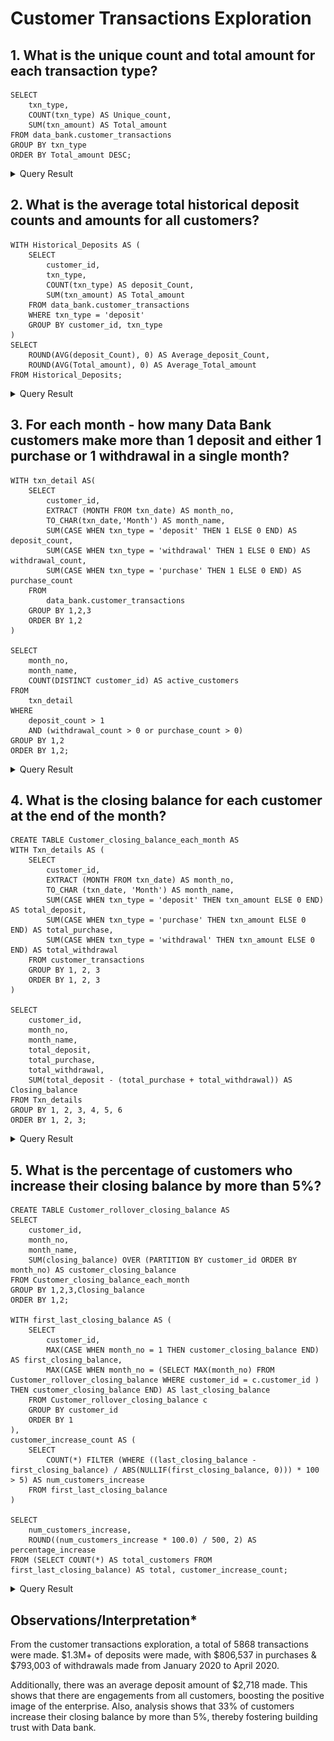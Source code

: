 # Customer Transactions Exploration
## 1. What is the unique count and total amount for each transaction type?
```pgsql
SELECT 
	txn_type,
	COUNT(txn_type) AS Unique_count,
	SUM(txn_amount) AS Total_amount
FROM data_bank.customer_transactions
GROUP BY txn_type
ORDER BY Total_amount DESC;
```
<details><summary>Query Result</summary>

![alt text](<.images/Screenshot (51).png>)
</details>

## 2. What is the average total historical deposit counts and amounts for all customers?
```pgsql
WITH Historical_Deposits AS (
	SELECT  
		customer_id,
		txn_type,
		COUNT(txn_type) AS deposit_Count,
		SUM(txn_amount) AS Total_amount
	FROM data_bank.customer_transactions
	WHERE txn_type = 'deposit'
	GROUP BY customer_id, txn_type
)
SELECT 
	ROUND(AVG(deposit_Count), 0) AS Average_deposit_Count,
	ROUND(AVG(Total_amount), 0) AS Average_Total_amount
FROM Historical_Deposits;
```
<details><summary>Query Result</summary>

![alt text](<.images/Screenshot (53).png>)
</details>

## 3. For each month - how many Data Bank customers make more than 1 deposit and either 1 purchase or 1 withdrawal in a single month?
```pgsql
WITH txn_detail AS(
	SELECT
    	customer_id,
    	EXTRACT (MONTH FROM txn_date) AS month_no,
    	TO_CHAR(txn_date,'Month') AS month_name,
    	SUM(CASE WHEN txn_type = 'deposit' THEN 1 ELSE 0 END) AS deposit_count,
    	SUM(CASE WHEN txn_type = 'withdrawal' THEN 1 ELSE 0 END) AS withdrawal_count,
    	SUM(CASE WHEN txn_type = 'purchase' THEN 1 ELSE 0 END) AS purchase_count
	FROM
    	data_bank.customer_transactions
	GROUP BY 1,2,3
	ORDER BY 1,2
)

SELECT 
    month_no,
    month_name,
    COUNT(DISTINCT customer_id) AS active_customers
FROM
    txn_detail
WHERE
    deposit_count > 1 
    AND (withdrawal_count > 0 or purchase_count > 0)
GROUP BY 1,2
ORDER BY 1,2;
```
<details><summary>Query Result</summary>

![alt text](<.images/Screenshot (72).png>)
</details>

## 4. What is the closing balance for each customer at the end of the month?
```pgsql
CREATE TABLE Customer_closing_balance_each_month AS
WITH Txn_details AS (
	SELECT 
		customer_id,
		EXTRACT (MONTH FROM txn_date) AS month_no,
		TO_CHAR (txn_date, 'Month') AS month_name,
		SUM(CASE WHEN txn_type = 'deposit' THEN txn_amount ELSE 0 END) AS total_deposit,
		SUM(CASE WHEN txn_type = 'purchase' THEN txn_amount ELSE 0 END) AS total_purchase,
		SUM(CASE WHEN txn_type = 'withdrawal' THEN txn_amount ELSE 0 END) AS total_withdrawal
	FROM customer_transactions
	GROUP BY 1, 2, 3
	ORDER BY 1, 2, 3
)

SELECT 
	customer_id,
	month_no,
	month_name,
	total_deposit,
	total_purchase,
	total_withdrawal,
	SUM(total_deposit - (total_purchase + total_withdrawal)) AS Closing_balance
FROM Txn_details
GROUP BY 1, 2, 3, 4, 5, 6
ORDER BY 1, 2, 3;
```
<details><summary>Query Result</summary>
Below is a sample of the 12 rows of the query.

![alt text](<.images/Screenshot (58).png>)
</details>

## 5. What is the percentage of customers who increase their closing balance by more than 5%?
```pgsql
CREATE TABLE Customer_rollover_closing_balance AS
SELECT 
	customer_id,
	month_no,
	month_name,
	SUM(closing_balance) OVER (PARTITION BY customer_id ORDER BY month_no) AS customer_closing_balance
FROM Customer_closing_balance_each_month
GROUP BY 1,2,3,Closing_balance
ORDER BY 1,2;

WITH first_last_closing_balance AS (		
	SELECT
 		customer_id,
 		MAX(CASE WHEN month_no = 1 THEN customer_closing_balance END) AS first_closing_balance,
 		MAX(CASE WHEN month_no = (SELECT MAX(month_no) FROM Customer_rollover_closing_balance WHERE customer_id = c.customer_id ) THEN customer_closing_balance END) AS last_closing_balance
 	FROM Customer_rollover_closing_balance c
 	GROUP BY customer_id
 	ORDER BY 1
),
customer_increase_count AS (
    SELECT
     	COUNT(*) FILTER (WHERE ((last_closing_balance - first_closing_balance) / ABS(NULLIF(first_closing_balance, 0))) * 100 > 5) AS num_customers_increase
    FROM first_last_closing_balance
)

SELECT 
    num_customers_increase,
    ROUND((num_customers_increase * 100.0) / 500, 2) AS percentage_increase
FROM (SELECT COUNT(*) AS total_customers FROM first_last_closing_balance) AS total, customer_increase_count;
```
<details><summary>Query Result</summary>

![alt text](<.images/Screenshot (60).png>)
</details>

## Observations/Interpretation*

From the customer transactions exploration, a total of 5868 transactions were made. $1.3M+ of deposits were made, with $806,537 in purchases & $793,003 of withdrawals made from January 2020 to April 2020.

Additionally, there was an average deposit amount of $2,718 made. This shows that there are engagements from all customers, boosting the positive image of the enterprise. Also, analysis shows that 33% of customers increase their closing balance by more than 5%, thereby fostering building trust with Data bank.